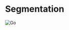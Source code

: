 # Segmentation 

![Go](https://github.com/speakpavlov/segmentation/workflows/Go/badge.svg?branch=master)
